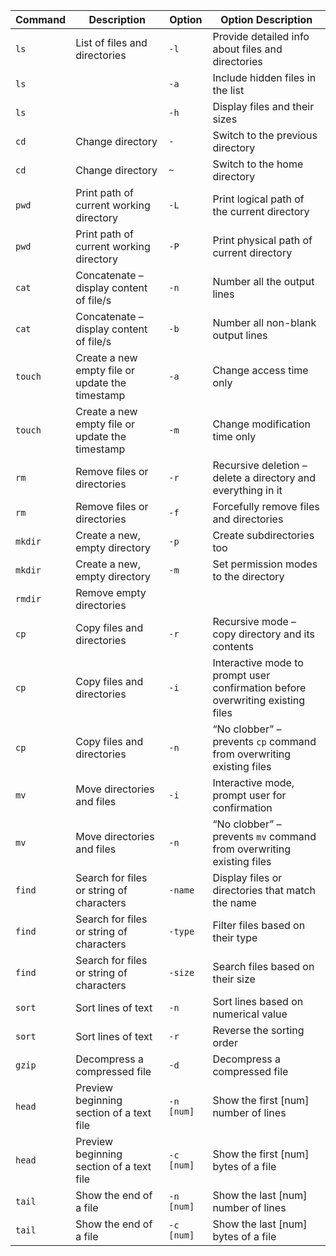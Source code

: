 | Command | Description | Option | Option Description |
|---------|-------------|--------|--------------------|
| `ls` | List of files and directories | `-l` | Provide detailed info about files and directories |
| `ls` |  | `-a` | Include hidden files in the list |
| `ls` |  | `-h` | Display files and their sizes |
| `cd` | Change directory | `-` | Switch to the previous directory |
| `cd` | Change directory | `~` | Switch to the home directory |
| `pwd` | Print path of current working directory | `-L` | Print logical path of the current directory |
| `pwd` | Print path of current working directory | `-P` | Print physical path of current directory |
| `cat` | Concatenate – display content of file/s | `-n` | Number all the output lines |
| `cat` | Concatenate – display content of file/s | `-b` | Number all non-blank output lines |
| `touch` | Create a new empty file or update the timestamp | `-a` | Change access time only |
| `touch` | Create a new empty file or update the timestamp | `-m` | Change modification time only |
| `rm` | Remove files or directories | `-r` | Recursive deletion – delete a directory and everything in it |
| `rm` | Remove files or directories | `-f` | Forcefully remove files and directories |
| `mkdir` | Create a new, empty directory | `-p` | Create subdirectories too |
| `mkdir` | Create a new, empty directory | `-m` | Set permission modes to the directory |
| `rmdir` | Remove empty directories |  |  |
| `cp` | Copy files and directories | `-r` | Recursive mode – copy directory and its contents |
| `cp` | Copy files and directories | `-i` | Interactive mode to prompt user confirmation before overwriting existing files |
| `cp` | Copy files and directories | `-n` | “No clobber” – prevents `cp` command from overwriting existing files |
| `mv` | Move directories and files | `-i` | Interactive mode, prompt user for confirmation |
| `mv` | Move directories and files | `-n` | “No clobber” – prevents `mv` command from overwriting existing files |
| `find` | Search for files or string of characters | `-name` | Display files or directories that match the name |
| `find` | Search for files or string of characters | `-type` | Filter files based on their type |
| `find` | Search for files or string of characters | `-size` | Search files based on their size |
| `sort` | Sort lines of text | `-n` | Sort lines based on numerical value |
| `sort` | Sort lines of text | `-r` | Reverse the sorting order |
| `gzip` | Decompress a compressed file | `-d` | Decompress a compressed file |
| `head` | Preview beginning section of a text file | `-n [num]` | Show the first [num] number of lines |
| `head` | Preview beginning section of a text file | `-c [num]` | Show the first [num] bytes of a file |
| `tail` | Show the end of a file | `-n [num]` | Show the last [num] number of lines |
| `tail` | Show the end of a file | `-c [num]` | Show the last [num] bytes of a file |
